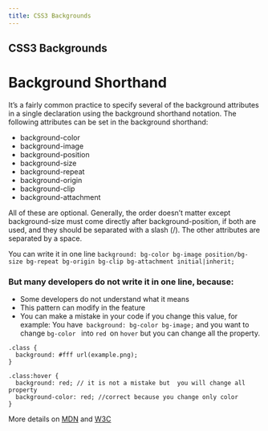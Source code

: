 ```yaml
---
title: CSS3 Backgrounds
---
```

## CSS3 Backgrounds

# Background Shorthand
It’s a fairly common practice to specify several of the background attributes in a single declaration using the background shorthand notation. The following attributes can be set in the background shorthand:

- background-color
- background-image
- background-position
- background-size
- background-repeat
- background-origin
- background-clip
- background-attachment

All of these are optional. Generally, the order doesn’t matter except background-size must come directly after background-position, if both are used, and they should be separated with a slash (/). The other attributes are separated by a space.

You can write it in one line
`background: bg-color bg-image position/bg-size bg-repeat bg-origin bg-clip bg-attachment initial|inherit;`

### But many developers do not write it in one line, because:
- Some developers do not understand what it means
- This pattern can modify in the feature
- You can make a mistake in your code if you change this value, for example:
You have` background: bg-color bg-image;` and you want to change `bg-color ` into `red `on `hover`  but 
you can change all the property.

```
.class {
  background: #fff url(example.png);
}

.class:hover {
  background: red; // it is not a mistake but  you will change all property
  background-color: red; //correct because you change only color
}
```

More details on [MDN](https://developer.mozilla.org/en-US/docs/Web/CSS/background)  and [W3C](https://www.w3.org/TR/css-backgrounds-3/#backgrounds)
